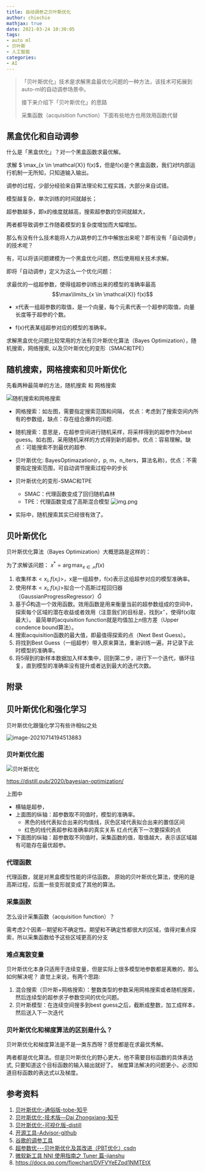 ```yaml
---
title: 自动调参之贝叶斯优化
author: chiechie
mathjax: true
date: 2021-03-24 10:30:05
tags:
- auto ml
- 贝叶斯
- 人工智能
categories:
- AI
---
```


> 「贝叶斯优化」技术是求解黑盒最优化问题的一种方法，该技术可拓展到auto-ml的自动调参场景中。
> 
> 接下来介绍下「贝叶斯优化」的思路
>
> 采集函数（acquisition function）下面有些地方也用效用函数代替



## 黑盒优化和自动调参

什么是「黑盒优化」？对一个黑盒函数求最优解。

求解 $ \max_{x \in \mathcal{X}} f(x)$，但是f(x)是个黑盒函数，我们对f内部运行机制一无所知，只知道输入输出。



调参的过程，少部分经验来自算法理论和工程实践，大部分来自试错。

模型越复杂，单次训练的时间就越长；

超参数越多，即x的维度就越高，搜索超参数的空间就越大，

两者都导致调参工作随着模型的复杂度增加而大幅增加。



那么有没有什么技术能将人力从跳参的工作中解放出来呢？即有没有「自动调参」的技术呢？

有，可以将该问题建模为一个黑盒优化问题，然后使用相关技术求解。

即将「自动调参」定义为这么一个优化问题：

求最优的一组超参数，使得组超参训练出来的模型的准确率最高
$$\max\limits_{x \in \mathcal{X}} f(x)$$

- x代表一组超参数的取值，是一个向量，每个元素代表一个超参的取值，向量长度等于超参的个数。

- f(x)代表某组超参对应的模型的准确率。

  

求解黑盒优化问题比较常用的方法有贝叶斯优化算法（Bayes Optimization），随机搜索，网络搜索, 以及贝叶斯优化的变形（SMAC和TPE）

## 随机搜索，网格搜索和贝叶斯优化

先看两种最简单的方法，随机搜索 和 网格搜索

![随机搜索和网格搜索](./grid_random_search.png)


- 网格搜索：如左图，需要指定搜索范围和间隔， 优点：考虑到了搜索空间内所有的参数组，缺点：存在组合爆炸的问题.
- 随机搜索：意思是，在超参空间进行随机采样，将采样得到的超参作为best guess。如右图，采用随机采样的方式得到新的超参。优点：容易理解。缺点：可能搜索不到最优的超参.


- 贝叶斯优化: BayesOptimazation(r，p, m，n_iters，算法名称)，优点：不需要指定搜索范围，可自动调节搜索过程中的步长

- 贝叶斯优化的变形-SMAC和TPE
  
	- SMAC：代理函数变成了回归随机森林
	- TPE：代理函数变成了高斯混合模型
	![img.png](./bianxing.png)
- 实际中，随机搜索其实已经很有效了。


## 贝叶斯优化

贝叶斯优化算法（Bayes Optimization）大概思路是这样的：

为了求解该问题：
$x^{*}=\arg \max _{x \in \mathcal{X}} f(x)$

1. 收集样本$<x_i,f(x_i)>$，x是一组超参，f(x)表示这组超参对应的模型准确率。
2. 使用样本$<x_i,f(x_i)>$拟合一个高斯过程回归器（GaussianProgressRegressor）$\hat G$
3. 基于$\hat G$构造一个效用函数。效用函数是用来衡量当前的超参数组成的空间中，探索每个区域的潜在收益或者效用（注意我们的目标是，找到$x^\star$，使得f(x)取最大）。 最简单的acquisition function就是均值加上n倍方差（Upper condence bound算法）。
4. 搜索acquisition函数的最大值，即最值得探索的点（Next Best Guess）。
5. 将找到Best Guess（一组超参）带入原来算法，重新训练一遍，并记录下此时模型的准确率。
6. 将5得到的新样本数据加入样本集中，回到第二步，进行下一个迭代，循环往复，直到模型的准确率没有提升或者达到最大的迭代次数。



## 附录



## 贝叶斯优化和强化学习



贝叶斯优化跟强化学习有些许相似之处

![image-20210714194513883](./image-20210714194513883.png)





### 贝叶斯优化图

![贝叶斯优化](./img.png)

https://distill.pub/2020/bayesian-optimization/

上图中

- 横轴是超参，
- 上面图的纵轴：超参数取不同值时，模型的准确率。 
  - 黑色的线代表拟合出来的均值线，灰色区域代表拟合出来的置信区间
  - 红色的线代表超参和准确率的真实关系 红点代表下一次要探索的点
- 下面图的纵轴：超参数取不同值时，采集函数的值，取值越大，表示该区域越有可能存在最优超参。


### 代理函数

代理函数，就是对黑盒模型性能的评估函数。
原始的贝叶斯优化算法，使用的是高斯过程，后面一些变形就变成了其他的算法。


### 采集函数

怎么设计采集函数（acquisition function）？

需考虑2个因素--期望和不确定性。期望和不确定性都很大的区域，值得对重点探索，所以采集函数给予这些区域更高的分支


### 难点离散变量

贝叶斯优化本身只适用于连续变量，但是实际上很多模型地参数都是离散的，那么如何解决呢？ 直觉上来说，有两个思路:

1. 混合搜索（贝叶斯+网格搜索）：整数类型的参数采用网格搜索或者随机搜索，然后连续型的超参求子参数空间的优化问题。
2. 贝叶斯模型：在连续空间搜多到best guess之后，截断成整数，加工成样本，然后送入下一次迭代


### 贝叶斯优化和梯度算法的区别是什么？

贝叶斯优化和梯度算法是不是一类东西呀？感觉都是在求最优秀解。

两者都是优化算法。但是贝叶斯优化的野心更大，他不需要目标函数的具体表达式, 只要知道这个目标函数的输入输出就好了。
梯度算法解决的问题更小，必须知道目标函数的表达式以及梯度。



## 参考资料

1. [贝叶斯优化-通俗版-tobe-知乎](https://zhuanlan.zhihu.com/p/29779000)
2. [贝叶斯优化-技术版—Dai Zhongxiang-知乎](https://zhuanlan.zhihu.com/p/76269142)
3. [贝叶斯优化-可视化版-distill](https://distill.pub/2020/bayesian-optimization/)
4. [开源工具-Advisor-github](https://github.com/tobegit3hub/advisor)
5. [谷歌的调参工具](https://cloud.google.com/ai-platform/optimizer/docs/overview)
5. [超参数优---贝叶斯优化及其改进（PBT优化）csdn](https://blog.csdn.net/xys430381_1/article/details/103871212)
6. [微软新工具 NNI 使用指南之 Tuner 篇-jianshu](https://www.jianshu.com/p/3587b24f1a6d)
8. https://docs.qq.com/flowchart/DVFVYeEZpd1NMTEtX